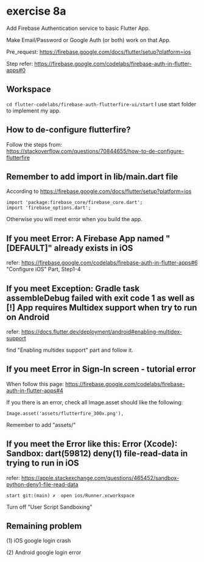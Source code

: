 # exercise 8a

Add Firebase Authentication service to basic Flutter App. 

Make Email/Password or Google Auth (or both) work on that App.

Pre_request: https://firebase.google.com/docs/flutter/setup?platform=ios

Step refer: https://firebase.google.com/codelabs/firebase-auth-in-flutter-apps#0

## Workspace
```cd flutter-codelabs/firebase-auth-flutterfire-ui/start```
I use start folder to implement my app.

## How to de-configure flutterfire?
Follow the steps from: https://stackoverflow.com/questions/70844655/how-to-de-configure-flutterfire

## Remember to add import in lib/main.dart file
According to https://firebase.google.com/docs/flutter/setup?platform=ios
```
import 'package:firebase_core/firebase_core.dart';
import 'firebase_options.dart';
```
Otherwise you will meet error when you build the app.

## If you meet Error: A Firebase App named "[DEFAULT]" already exists in iOS
refer: https://firebase.google.com/codelabs/firebase-auth-in-flutter-apps#6 "Configure iOS" Part, Step1-4



## If you meet Exception: Gradle task assembleDebug failed with exit code 1 as well as [!] App requires Multidex support when try to run on Android
refer: https://docs.flutter.dev/deployment/android#enabling-multidex-support

find "Enabling multidex support" part and follow it.

## If you meet Error in Sign-In screen - tutorial error
When follow this page: https://firebase.google.com/codelabs/firebase-auth-in-flutter-apps#4

If you there is an error, check all Image.asset should like the following:

```
Image.asset('assets/flutterfire_300x.png'),
```
Remember to add "assets/"

## If you meet the Error like this: Error (Xcode): Sandbox: dart(59812) deny(1) file-read-data in trying to run in iOS
refer: https://apple.stackexchange.com/questions/465452/sandbox-python-deny1-file-read-data

```
start git:(main) ✗  open ios/Runner.xcworkspace
```
Turn off "User Script Sandboxing"

## Remaining problem
(1) iOS google login crash

(2) Android google login error
